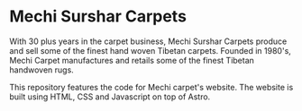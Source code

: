 # Mechi Surshar Carpets

With 30 plus years in the carpet business, Mechi Surshar Carpets produce and sell some of the finest hand woven Tibetan carpets. Founded in 1980's, Mechi Carpet manufactures and retails some of the finest Tibetan handwoven rugs. 

This repository features the code for Mechi carpet's website. The website is built using HTML, CSS and Javascript on top of Astro.
